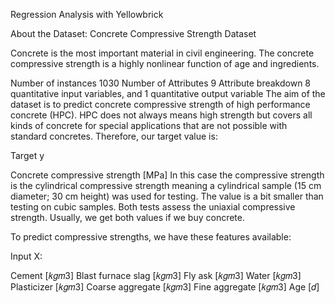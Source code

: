 Regression Analysis with Yellowbrick


About the Dataset:
Concrete Compressive Strength Dataset

Concrete is the most important material in civil engineering. The concrete compressive strength is a highly nonlinear function of age and ingredients.

Number of instances 1030
Number of Attributes 9
Attribute breakdown 8 quantitative input variables, and 1 quantitative output variable
The aim of the dataset is to predict concrete compressive strength of high performance concrete (HPC). HPC does not always means high strength but covers all kinds of concrete for special applications that are not possible with standard concretes. Therefore, our target value is:

Target y

Concrete compressive strength [MPa]
In this case the compressive strength is the cylindrical compressive strength meaning a cylindrical sample (15 cm diameter; 30 cm height) was used for testing. The value is a bit smaller than testing on cubic samples. Both tests assess the uniaxial compressive strength. Usually, we get both values if we buy concrete.

To predict compressive strengths, we have these features available:

Input X:

Cement [𝑘𝑔𝑚3]
Blast furnace slag [𝑘𝑔𝑚3]
Fly ask [𝑘𝑔𝑚3]
Water [𝑘𝑔𝑚3]
Plasticizer [𝑘𝑔𝑚3]
Coarse aggregate [𝑘𝑔𝑚3]
Fine aggregate [𝑘𝑔𝑚3]
Age [𝑑]
